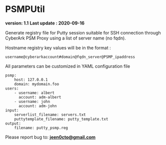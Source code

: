 # PSMPUtil #
**version: 1.1**
**Last update : 2020-09-16**

Generate registry file for Putty session suitable for SSH connection through CyberArk PSM Proxy using a list of server name (no fqdn).  

Hostname registry key values will be in the format : 
```
username@cyberarkaccount#domain@fqdn_server@PSMP_ipaddress
```

All parameters can be customized in YAML configuration file 

```
psmp:
    host: 127.0.0.1
    domain: mydomain.foo
users:
    - username: albert
      account: adm-albert
    - username: john
      account: adm-john
input:
    serverlist_filename: servers.txt
    puttytemplate_filename: putty_template.txt
output:
    filename: putty_psmp.reg
```

Please report bug to: **jeen0cto@gmail.com**
